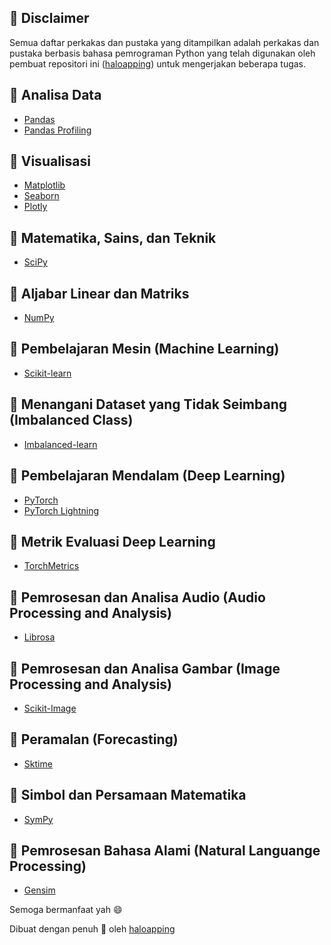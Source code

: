 ## 🍜 Disclaimer
Semua daftar perkakas dan pustaka yang ditampilkan adalah perkakas dan pustaka berbasis bahasa pemrograman Python yang telah digunakan oleh pembuat repositori ini ([haloapping](https://haloapping.github.io/)) untuk mengerjakan beberapa tugas.

## 🍟 Analisa Data
- [Pandas](https://pandas.pydata.org/)
- [Pandas Profiling](https://pandas-profiling.ydata.ai/docs/master/index.html)

## 🥘 Visualisasi
- [Matplotlib](https://matplotlib.org/)
- [Seaborn](https://seaborn.pydata.org/)
- [Plotly](https://plotly.com/python/)

## 🧀 Matematika, Sains, dan Teknik
- [SciPy](https://docs.scipy.org/doc/scipy/index.html)

## 🍗 Aljabar Linear dan Matriks
- [NumPy](https://numpy.org/)

## 🍰 Pembelajaran Mesin (Machine Learning)
- [Scikit-learn](https://scikit-learn.org/stable/index.html)

## 🍩 Menangani Dataset yang Tidak Seimbang (Imbalanced Class)
- [Imbalanced-learn](https://imbalanced-learn.org/stable/)

## 🌮 Pembelajaran Mendalam (Deep Learning)
- [PyTorch](https://pytorch.org/)
- [PyTorch Lightning](https://pytorch-lightning.readthedocs.io/en/latest/)

## 🍔 Metrik Evaluasi Deep Learning
- [TorchMetrics](https://torchmetrics.readthedocs.io/en/latest/)

## 🧁 Pemrosesan dan Analisa Audio (Audio Processing and Analysis)
- [Librosa](https://librosa.org/)

## 🥞 Pemrosesan dan Analisa Gambar (Image Processing and Analysis)
- [Scikit-Image](https://scikit-image.org/)

## 🍤 Peramalan (Forecasting)
- [Sktime](https://www.sktime.org/en/stable/)

## 🍨 Simbol dan Persamaan Matematika
- [SymPy](https://www.sympy.org/en/index.html)

## 🍳 Pemrosesan Bahasa Alami (Natural Languange Processing)
- [Gensim](https://radimrehurek.com/gensim/index.html)

Semoga bermanfaat yah 😄

Dibuat dengan penuh 💚 oleh [haloapping](https://haloapping.github.io/)
